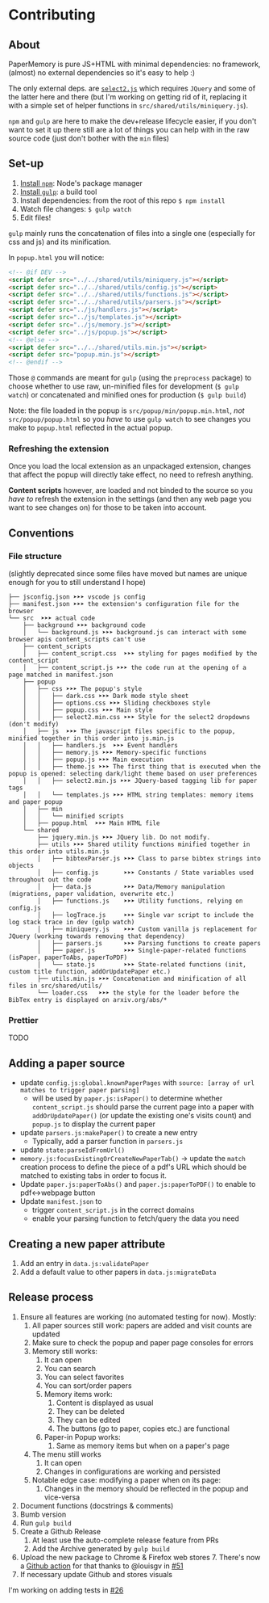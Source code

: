 # Contributing

## About

PaperMemory is pure JS+HTML with minimal dependencies: no framework, (almost) no external dependencies so it's easy to help :) 

The only external deps. are [`select2.js`](https://select2.org/) which requires `JQuery` and some of the latter here and there (but I'm working on getting rid of it, replacing it with a simple set of helper functions in `src/shared/utils/miniquery.js`).

`npm` and `gulp` are here to make the dev+release lifecycle easier, if you don't want to set it up there still are a lot of things you can help with in the raw source code (just don't bother with the `min` files)

## Set-up

1. [Install `npm`](https://www.npmjs.com/get-npm): Node's package manager
2. [Install `gulp`](https://gulpjs.com/): a build tool
3. Install dependencies: from the root of this repo `$ npm install`
4. Watch file changes: `$ gulp watch`
5. Edit files!

`gulp` mainly runs the concatenation of files into a single one (especially for css and js) and its minification.

In `popup.html` you will notice:

```html
<!-- @if DEV -->
<script defer src="../../shared/utils/miniquery.js"></script>
<script defer src="../../shared/utils/config.js"></script>
<script defer src="../../shared/utils/functions.js"></script>
<script defer src="../../shared/utils/parsers.js"></script>
<script defer src="../js/handlers.js"></script>
<script defer src="../js/templates.js"></script>
<script defer src="../js/memory.js"></script>
<script defer src="../js/popup.js"></script>
<!-- @else -->
<script defer src="../../shared/utils.min.js"></script>
<script defer src="popup.min.js"></script>
<!-- @endif -->
```

Those `@` commands are meant for `gulp` (using the `preprocess` package) to choose whether to use raw, un-minified files for development (`$ gulp watch`) or concatenated and minified ones for production (`$ gulp build`)

Note: the file loaded in the popup is `src/popup/min/popup.min.html`, *not* `src/popup/popup.html` so you *have* to use `gulp watch` to see changes you make to `popup.html` reflected in the actual popup.

### Refreshing the extension

Once you load the local extension as an unpackaged extension, changes that affect the popup will directly take effect, no need to refresh anything. 

**Content scripts** however, are loaded and not binded to the source so you _have to_ refresh the extension in the settings (and then any web page you want to see changes on) for those to be taken into account.


## Conventions

### File structure

(slightly deprecated since some files have moved but names are unique enough for you to still understand I hope)

```tree
├── jsconfig.json ➤➤➤ vscode js config
├── manifest.json ➤➤➤ the extension's configuration file for the browser
└── src  ➤➤➤ actual code
    ├── background ➤➤➤ background code
    │   └── background.js ➤➤➤ background.js can interact with some browser apis content_scripts can't use
    ├── content_scripts
    │   ├── content_script.css  ➤➤➤ styling for pages modified by the content_script
    │   ├── content_script.js ➤➤➤ the code run at the opening of a page matched in manifest.json
    ├── popup
    │   ├── css ➤➤➤ The popup's style
    │   │   ├── dark.css ➤➤➤ Dark mode style sheet
    │   │   ├── options.css ➤➤➤ Sliding checkboxes style
    │   │   ├── popup.css ➤➤➤ Main style
    │   │   ├── select2.min.css ➤➤➤ Style for the select2 dropdowns (don't modify)
    │   ├── js  ➤➤➤ The javascript files specific to the popup, minified together in this order into js.min.js
    │   │   ├── handlers.js  ➤➤➤ Event handlers
    │   │   ├── memory.js ➤➤➤ Memory-specific functions
    │   │   ├── popup.js ➤➤➤ Main execution
    │   │   ├── theme.js ➤➤➤ The first thing that is executed when the popup is opened: selecting dark/light theme based on user preferences
    │   │   ├── select2.min.js ➤➤➤ JQuery-based tagging lib for paper tags
    │   │   └── templates.js ➤➤➤ HTML string templates: memory items and paper popup
    │   ├── min
    │   │   └── minified scripts
    │   ├── popup.html  ➤➤➤ Main HTML file
    └── shared
        ├── jquery.min.js ➤➤➤ JQuery lib. Do not modify. 
        ├── utils ➤➤➤ Shared utility functions minified together in this order into utils.min.js
        │   ├── bibtexParser.js ➤➤➤ Class to parse bibtex strings into objects
        │   ├── config.js       ➤➤➤ Constants / State variables used throughout out the code
        │   ├── data.js         ➤➤➤ Data/Memory manipulation (migrations, paper validation, overwrite etc.)
        │   ├── functions.js    ➤➤➤ Utility functions, relying on config.js
        │   ├── logTrace.js     ➤➤➤ Single var script to include the log stack trace in dev (gulp watch)
        │   ├── miniquery.js    ➤➤➤ Custom vanilla js replacement for JQuery (working towards removing that dependency)
        │   ├── parsers.js      ➤➤➤ Parsing functions to create papers
        │   ├── paper.js        ➤➤➤ Single-paper-related functions (isPaper, paperToAbs, paperToPDF)
        │   └── state.js        ➤➤➤ State-related functions (init, custom title function, addOrUpdatePaper etc.)
        ├── utils.min.js ➤➤➤ Concatenation and minification of all files in src/shared/utils/
        └── loader.css   ➤➤➤ the style for the loader before the BibTex entry is displayed on arxiv.org/abs/*
```

### Prettier

TODO

## Adding a paper source

* update `config.js:global.knownPaperPages` with `source: [array of url matches to trigger paper parsing]`
  * will be used by `paper.js:isPaper()` to determine whether `content_script.js` should parse the current page into a paper with `addOrUpdatePaper()` (or update the existing one's visits count) and `popup.js` to display the current paper
* update `parsers.js:makePaper()` to create a new entry
  * Typically, add a parser function in `parsers.js`  
* update `state:parseIdFromUrl()`
* `memory.js:focusExistingOrCreateNewPaperTab()` -> update the `match` creation process to define the piece of a pdf's URL which should be matched to existing tabs in order to focus it.
* Update `paper.js:paperToAbs()` and `paper.js:paperToPDF()` to enable to pdf<->webpage button
* Update `manifest.json` to
  * trigger `content_script.js` in the correct domains
  * enable your parsing function to fetch/query the data you need

## Creating a new paper attribute

1. Add an entry in `data.js:validatePaper`
2. Add a default value to other papers in `data.js:migrateData`

## Release process

1. Ensure all features are working (no automated testing for now). Mostly:
    1. All paper sources still work: papers are added and visit counts are updated
    2. Make sure to check the popup and paper page consoles for errors
    3. Memory still works:
        1. It can open
        2. You can search
        3. You can select favorites
        4. You can sort/order papers
        5. Memory items work:
            1. Content is displayed as usual
            2. They can be deleted
            3. They can be edited
            4. The buttons (go to paper, copies etc.) are functional
        6. Paper-in Popup works:
            1. Same as memory items but when on a paper's page
    4. The menu still works
        1. It can open
        2. Changes in configurations are working and persisted  
    5. Notable edge case: modifying a paper when on its page:
        1. Changes in the memory should be reflected in the popup and vice-versa
2. Document functions (docstrings & comments)
3. Bumb version
4. Run `gulp build`
5. Create a Github Release
    1. At least use the auto-complete release feature from PRs
    2. Add the Archive generated by `gulp build`
6. Upload the new package to Chrome & Firefox web stores
    7. There's now a [Github action](https://github.com/vict0rsch/PaperMemory/actions/workflows/submit.yml) for that thanks to @louisgv in [#51](https://github.com/vict0rsch/PaperMemory/pull/51)
8. If necessary update Github and stores visuals

I'm working on adding tests in [#26](https://github.com/vict0rsch/PaperMemory/pull/26)
